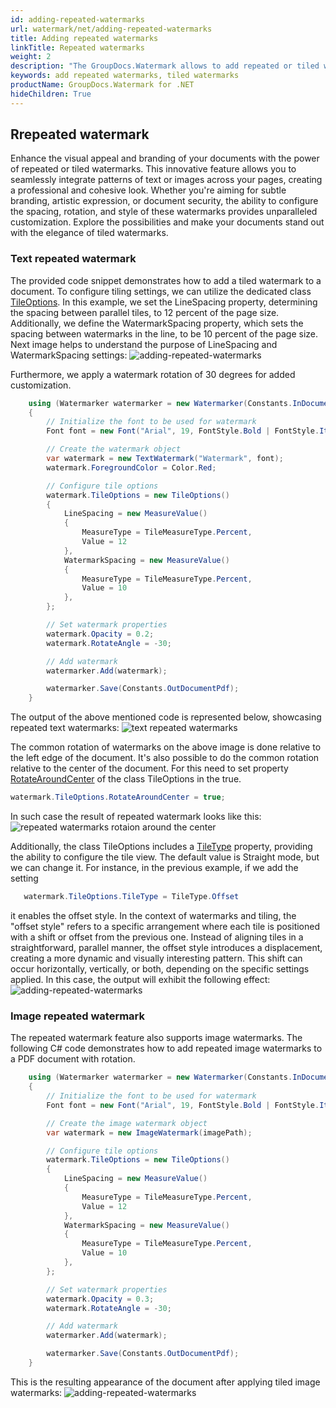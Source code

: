 ```yaml
---
id: adding-repeated-watermarks
url: watermark/net/adding-repeated-watermarks
title: Adding repeated watermarks
linkTitle: Repeated watermarks
weight: 2
description: "The GroupDocs.Watermark allows to add repeated or tiled watermarks to documents which may consists of pages, worksheets, slides or frames."
keywords: add repeated watermarks, tiled watermarks
productName: GroupDocs.Watermark for .NET
hideChildren: True
---
```


## Rrepeated watermark

Enhance the visual appeal and branding of your documents with the power of repeated or tiled watermarks. This innovative feature allows you to seamlessly integrate patterns of text or images across your pages, creating a professional and cohesive look. Whether you're aiming for subtle branding, artistic expression, or document security, the ability to configure the spacing, rotation, and style of these watermarks provides unparalleled customization. Explore the possibilities and make your documents stand out with the elegance of tiled watermarks.

### Text repeated watermark

The provided code snippet demonstrates how to add a tiled watermark to a document. To configure tiling settings, we can utilize the dedicated class [TileOptions](https://reference.groupdocs.com/watermark/net/groupdocs.watermark.watermarks/tileoptions). In this example, we set the LineSpacing property, determining the spacing between parallel tiles, to 12 percent of the page size. Additionally, we define the WatermarkSpacing property, which sets the spacing between watermarks in the line, to be 10 percent of the page size. Next image helps to understand the purpose of LineSpacing and WatermarkSpacing settings:
![adding-repeated-watermarks](/watermark/net/images/tilling-options.png)

Furthermore, we apply a watermark rotation of 30 degrees for added customization.

```csharp
    using (Watermarker watermarker = new Watermarker(Constants.InDocumentPdf))
    {
        // Initialize the font to be used for watermark
        Font font = new Font("Arial", 19, FontStyle.Bold | FontStyle.Italic);

        // Create the watermark object
        var watermark = new TextWatermark("Watermark", font);
        watermark.ForegroundColor = Color.Red;

        // Configure tile options
        watermark.TileOptions = new TileOptions()
        {
            LineSpacing = new MeasureValue()
            {
                MeasureType = TileMeasureType.Percent,
                Value = 12
            },
            WatermarkSpacing = new MeasureValue()
            {
                MeasureType = TileMeasureType.Percent,
                Value = 10
            },
        };

        // Set watermark properties
        watermark.Opacity = 0.2;
        watermark.RotateAngle = -30;

        // Add watermark
        watermarker.Add(watermark);

        watermarker.Save(Constants.OutDocumentPdf);
    }        
```

The output of the above mentioned code is represented below, showcasing repeated text watermarks:
![text repeated watermarks](/watermark/net/images/tilling-text-30.png)

The common rotation of watermarks on the above image is done relative to the left edge of the document. It's also possible to do the common rotation relative to the center of the document. For this need to set property [RotateAroundCenter](https://reference.groupdocs.com/watermark/net/groupdocs.watermark.watermarks/tileoptions/rotatearoundcenter/) of the class TileOptions in the true.
```csharp
watermark.TileOptions.RotateAroundCenter = true;
```
In such case the result of repeated watermark looks like this:
![repeated watermarks rotaion around the center](/watermark/net/images/tilling-text-center.png)

Additionally, the class TileOptions includes a [TileType](https://reference.groupdocs.com/watermark/net/groupdocs.watermark.watermarks/tiletype) property, providing the ability to configure the tile view. The default value is Straight mode, but we can change it. For instance, in the previous example, if we add the setting 
```csharp
   watermark.TileOptions.TileType = TileType.Offset
```
it enables the offset style. In the context of watermarks and tiling, the "offset style" refers to a specific arrangement where each tile is positioned with a shift or offset from the previous one. Instead of aligning tiles in a straightforward, parallel manner, the offset style introduces a displacement, creating a more dynamic and visually interesting pattern. This shift can occur horizontally, vertically, or both, depending on the specific settings applied.
In this case, the output will exhibit the following effect:
![adding-repeated-watermarks](/watermark/net/images/tilling-text-30-offset.png)

### Image repeated watermark

The repeated watermark feature also supports image watermarks. The following C# code demonstrates how to add repeated image watermarks to a PDF document with rotation.

```csharp
    using (Watermarker watermarker = new Watermarker(Constants.InDocumentPdf))
    {
        // Initialize the font to be used for watermark
        Font font = new Font("Arial", 19, FontStyle.Bold | FontStyle.Italic);

        // Create the image watermark object
        var watermark = new ImageWatermark(imagePath);

        // Configure tile options
        watermark.TileOptions = new TileOptions()
        {
            LineSpacing = new MeasureValue()
            {
                MeasureType = TileMeasureType.Percent,
                Value = 12
            },
            WatermarkSpacing = new MeasureValue()
            {
                MeasureType = TileMeasureType.Percent,
                Value = 10
            },
        };

        // Set watermark properties
        watermark.Opacity = 0.3;
        watermark.RotateAngle = -30;

        // Add watermark
        watermarker.Add(watermark);

        watermarker.Save(Constants.OutDocumentPdf);
    }        
```

This is the resulting appearance of the document after applying tiled image watermarks:
![adding-repeated-watermarks](/watermark/net/images/tilling-image-30.png)